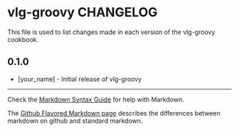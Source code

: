 vlg-groovy CHANGELOG
====================

This file is used to list changes made in each version of the vlg-groovy cookbook.

0.1.0
-----
- [your_name] - Initial release of vlg-groovy

- - -
Check the [Markdown Syntax Guide](http://daringfireball.net/projects/markdown/syntax) for help with Markdown.

The [Github Flavored Markdown page](http://github.github.com/github-flavored-markdown/) describes the differences between markdown on github and standard markdown.

